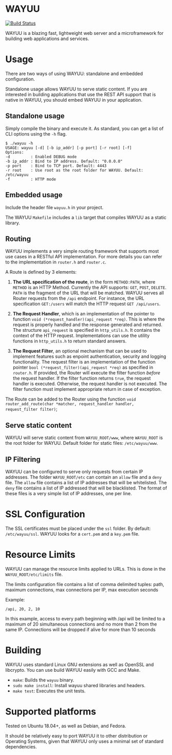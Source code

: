 # WAYUU
[![Build Status](https://travis-ci.com/scanoss/wayuu.svg?branch=master)](https://travis-ci.com/scanoss/wayuu)

WAYUU is a blazing fast, lightweight web server and a microframework for building web applications and services.

# Usage
There are two ways of using WAYUU: standalone and embedded configuration. 

Standalone usage allows WAYUU to serve static content. If you are interested in building applications that use the REST API support that is native in WAYUU, you should embed WAYUU in your application.

## Standalone usage

Simply compile the binary and execute it. As standard, you can get a list of CLI options using the `-h` flag.

```
$ ./wayuu -h
USAGE: wayuu [-d] [-b ip_addr] [-p port] [-r root] [-f]
Options:
-d         : Enabled DEBUG mode
-b ip_addr : Bind to IP address. Default: "0.0.0.0"
-p port    : Bind to TCP port. Default: 4443
-r root    : Use root as the root folder for WAYUU. Default: /etc/wayuu
-f         : HTTP mode
```

## Embedded usage

Include the header file `wayuu.h` in your project. 

The WAYUU `Makefile` includes a `lib` target that compiles WAYUU as a static library. 

## Routing

WAYUU implements a very simple routing framework that supports most use cases in a RESTful API implementation. For more details you can refer to the implementation in `router.h` and `router.c`.

A Route is defined by 3 elements:
1. **The URL specification of the route**, in the form `METHOD:PATH`, where `METHOD` is an HTTP Method. Currently the API supports: `GET`, `POST`, `DELETE`. `PATH` is the fragment of the URL that will be matched. WAYUU serves all Router requests from the `/api` endpoint. For instance, the URL specification `GET:/users` will match the HTTP request `GET /api/users`.

2. **The Request Handler**, which is an implementation of the pointer to function `void (*request_handler)(api_request *req)`. This is where the request is properly handled and the response generated and returned. The structure `api_request` is specified in `http_utils.h`. It contains the context of the HTTP request. Implementations can use the utility functions in `http_utils.h` to return standard answers.

3. **The Request Filter**, an optional mechanism that can be used to implement features such as enpoint authentication, security and logging functionality. The request filter is an implementation of the function pointer `bool (*request_filter)(api_request *req)` as specified in `router.h`. If provided, the Router will execute the filter function *before* the request handler. If the filter function returns `true`, the request handler is executed. Otherwise, the request handler is not executed. The filter function must implement appropriate return in case of exception. 

The Route can be added to the Router using the function `void router_add_route(char *matcher, request_handler handler, request_filter filter)`;

## Serve static content

WAYUU will serve static content from `WAYUU_ROOT/www`, where `WAYUU_ROOT` is the root folder for WAYUU. Default folder for static files: `/etc/wayuu/www`.

## IP Filtering

WAYUU can be configured to serve only requests from certain IP addresses. The folder `WAYUU_ROOT/etc` can contain an `allow` file and a `deny` file. The `allow` file contains a list of IP addresses that will be whitelisted. The `deny` file contains a list of IP addressed that will be blacklisted. The format of these files is a very simple list of IP addresses, one per line.   

# SSL Configuration

The SSL certificates must be placed under the `ssl` folder. By default: `/etc/wayuu/ssl`. WAYUU looks for a `cert.pem` and a `key.pem` file.

# Resource Limits

WAYUU can manage the resource limits applied to URLs. This is done in the `WAYUU_ROOT/etc/limits` file. 

The limits configuration file contains a list of comma delimited tuples: path, maximum connections, max connections per IP, max execution seconds

Example:

  ```
  /api, 20, 2, 10
  ```

In this example, access to every path beginning with /api will be limited to a maximum of 20 simultaneous connections and no more than 2 from the same IP. Connections will be dropped if alive
for more than 10 seconds

# Building

WAYUU uses standard Linux GNU extensions as well as OpenSSL and libcrypto. You can use build WAYUU easily with GCC and Make. 

- `make`: Builds the `wayuu` binary.
- `sudo make install`: Install wayuu shared libraries and headers.
- `make test`: Executes the unit tests. 


# Supported platforms

Tested on Ubuntu 18.04+, as well as Debian, and Fedora. 

It should be relatively easy to port WAYUU it to other distribution or Operating Systems, given that WAYUU only uses a minimal set of standard dependencies.
